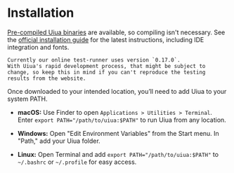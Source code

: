 # Installation

[Pre-compiled Uiua binaries][releases] are available, so compiling isn't necessary.
See the [official installation guide][install-guide] for the latest instructions, including IDE integration and fonts.

```exercism/note
Currently our online test-runner uses version `0.17.0`.
With Uiua's rapid development process, that might be subject to change, so keep this in mind if you can't reproduce the testing results from the website.
```

Once downloaded to your intended location, you’ll need to add Uiua to your system PATH.

- **macOS:** Use Finder to open `Applications > Utilities > Terminal`. Enter `export PATH="/path/to/uiua:$PATH"` to run Uiua from any location.

- **Windows:** Open "Edit Environment Variables" from the Start menu. In "Path," add your Uiua folder.

- **Linux:** Open Terminal and add `export PATH="/path/to/uiua:$PATH"` to `~/.bashrc` or `~/.profile` for easy access.

[releases]: https://github.com/uiua-lang/uiua/releases
[install-guide]: https://www.uiua.org/docs/install#basic
